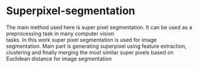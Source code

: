 # Superpixel-segmentation

  The main method used here is super pixel segmentation. It can be used as a preprocessing task in many computer vision   
  tasks. In this work super pixel segmentation is used for image segmentation. Main part is generating superpixel using 
  feature extraction, clustering and finally merging the most similar super pixels based on Euclidean distance for image 
  segmentation
